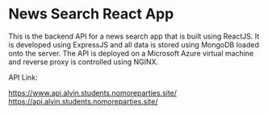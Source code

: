 # News Search React App

This is the backend API for a news search app that is built using ReactJS. It is developed using ExpressJS and all data is stored using MongoDB loaded onto the server. The API is deployed on a Microsoft Azure virtual machine and reverse proxy is controlled using NGINX. 

 API Link: 

 https://www.api.alvin.students.nomoreparties.site/  
 https://api.alvin.students.nomoreparties.site/
